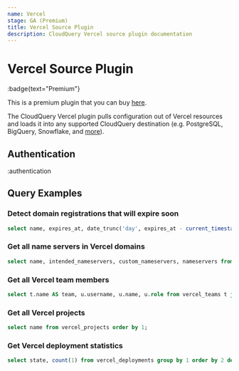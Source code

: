 ```yaml
---
name: Vercel
stage: GA (Premium)
title: Vercel Source Plugin
description: CloudQuery Vercel source plugin documentation
---
```

# Vercel Source Plugin

:badge{text="Premium"}

This is a premium plugin that you can buy [here](/integrations/vercel).

The CloudQuery Vercel plugin pulls configuration out of Vercel resources and loads it into any supported CloudQuery destination (e.g. PostgreSQL, BigQuery, Snowflake, and [more](https://hub.cloudquery.io/plugins/destination)).

## Authentication

:authentication

## Query Examples

### Detect domain registrations that will expire soon

```sql copy
select name, expires_at, date_trunc('day', expires_at - current_timestamp) as days_left from vercel_domains where (expires_at - interval '90 day') < current_timestamp order by 1;
```

### Get all name servers in Vercel domains

```sql copy
select name, intended_nameservers, custom_nameservers, nameservers from vercel_domains order by 1;
```

### Get all Vercel team members

```sql copy
select t.name AS team, u.username, u.name, u.role from vercel_teams t join vercel_team_members u on u.team_id=t.id order by 1, 2;
```

### Get all Vercel projects

```sql copy
select name from vercel_projects order by 1;
```
### Get Vercel deployment statistics

```sql copy
select state, count(1) from vercel_deployments group by 1 order by 2 desc;
```
